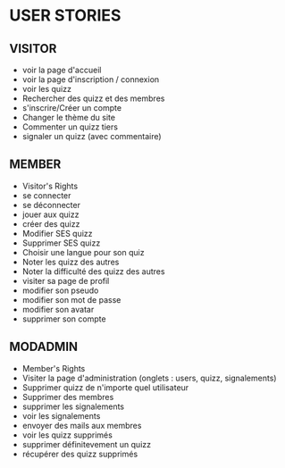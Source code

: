 # USER STORIES

## VISITOR
- voir la page d'accueil
- voir la page d'inscription / connexion
- voir les quizz
- Rechercher des quizz et des membres
- s'inscrire/Créer un compte
- Changer le thème du site 
- Commenter un quizz tiers
- signaler un quizz (avec commentaire)

## MEMBER
- Visitor's Rights
- se connecter
- se déconnecter
- jouer aux quizz
- créer des quizz
- Modifier SES quizz
- Supprimer SES quizz
- Choisir une langue pour son quiz
- Noter les quizz des autres
- Noter la difficulté des quizz des autres
- visiter sa page de profil
- modifier son pseudo
- modifier son mot de passe
- modifier son avatar
- supprimer son compte

## MODADMIN
- Member's Rights
- Visiter la page d'administration (onglets : users, quizz, signalements)
- Supprimer quizz de n'importe quel utilisateur 
- Supprimer des membres
- supprimer les signalements
- voir les signalements
- envoyer des mails aux membres
- voir les quizz supprimés
- supprimer définitevement un quizz
- récupérer des quizz supprimés 

